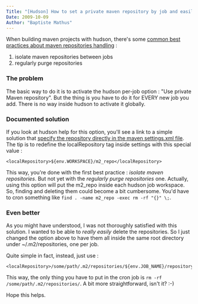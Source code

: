 ```yaml
---
Title: "[Hudson] How to set a private maven repository by job and easily be able to delete them"
Date: 2009-10-09
Author: "Baptiste Mathus"
---
```




When building maven projects with hudson, there's some [common best
practices about maven repositories
handling](http://www.sonatype.com/people/2009/01/maven-continuous-integration-best-practices/)
:

1.  isolate maven repositories between jobs
2.  regularly purge repositories

### The problem

The basic way to do it is to activate the hudson per-job option : "Use
private Maven repository". But the thing is you have to do it for EVERY
new job you add. There is no way inside hudson to activate it globally.

### Documented solution

If you look at hudson help for this option, you'll see a link to a
simple solution that [specify the repository directly in the maven
settings.xml
file](http://www.nabble.com/Hudson-on-2%2C-4%2C-8%2C-16-core-boxes--tt17767865.html#a17782153).
The tip is to redefine the localRepository tag inside settings with this
special value :

     
    <localRepository>${env.WORKSPACE}/m2_repo</localRepository>

This way, you're done with the first best practice : *isolate maven
repositories*. But not yet with the *regularly purge repositories* one.
Actually, using this option will put the m2\_repo inside each hudson job
workspace. So, finding and deleting them could become a bit cumbersome.
You'd have to cron something like
`find . -name m2_repo -exec rm -rf "{}" \;`.

### Even better

As you might have understood, I was not thoroughly satisfied with this
solution. I wanted to be able to *really easily* delete the
repositories. So I just changed the option above to have them all inside
the same root directory under \~/.m2/repositories, one per job.

Quite simple in fact, instead, just use :

     
    <localRepository>/some/path/.m2/repositories/${env.JOB_NAME}/repository</localRepository>

This way, the only thing you have to put in the cron job is
`rm -rf /some/path/.m2/repositories/`. A bit more straightforward, isn't
it? :-)

Hope this helps.

